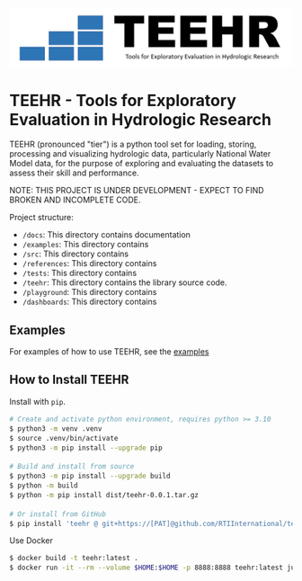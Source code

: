 ![alt text](docs/images/teehr.png)
# TEEHR - Tools for Exploratory Evaluation in Hydrologic Research
TEEHR (pronounced "tier") is a python tool set for loading, storing,
processing and visualizing hydrologic data, particularly National Water
Model data, for the purpose of exploring and evaluating the datasets to
assess their skill and performance.

NOTE: THIS PROJECT IS UNDER DEVELOPMENT - EXPECT TO FIND BROKEN AND INCOMPLETE CODE.

Project structure:

- `/docs`: This directory contains documentation
- `/examples`: This directory contains
- `/src`: This directory contains
- `/references`: This directory contains
- `/tests`: This directory contains
- `/teehr`: This directory contains the library source code.
- `/playground`: This directory contains
- `/dashboards`: This directory contains

## Examples
For examples of how to use TEEHR, see the [examples](examples)

## How to Install TEEHR
Install with `pip`.

```bash
# Create and activate python environment, requires python >= 3.10
$ python3 -m venv .venv
$ source .venv/bin/activate
$ python3 -m pip install --upgrade pip

# Build and install from source
$ python3 -m pip install --upgrade build
$ python -m build
$ python -m pip install dist/teehr-0.0.1.tar.gz

# Or install from GitHub
$ pip install 'teehr @ git+https://[PAT]@github.com/RTIInternational/teehr@[BRANCH]'
```

Use Docker
```bash
$ docker build -t teehr:latest .
$ docker run -it --rm --volume $HOME:$HOME -p 8888:8888 teehr:latest jupyter lab --ip 0.0.0.0 $HOME
```
